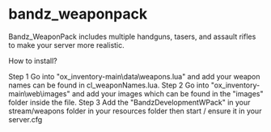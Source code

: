 # bandz_weaponpack
 Bandz_WeaponPack includes multiple handguns, tasers, and assault rifles to make your server more realistic.

How to install?

Step 1 Go into "ox_inventory-main\data\weapons.lua" and add your weapon names can be found in cl_weaponNames.lua.
Step 2 Go into "ox_inventory-main\web\images" and add your images which can be found in the "images" folder inside the file.
Step 3 Add the "BandzDevelopmentWPack" in your stream/weapons folder in your resources folder then start / ensure it in your server.cfg
